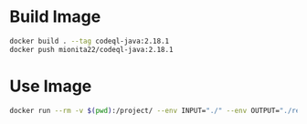 # Build Image

```bash
docker build . --tag codeql-java:2.18.1
docker push mionita22/codeql-java:2.18.1
```

# Use Image

```bash
docker run --rm -v $(pwd):/project/ --env INPUT="./" --env OUTPUT="./result.sarif" codeql-java:2.18.1
```

